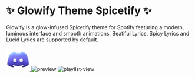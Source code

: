 # ✨ Glowify Theme Spicetify ✨
Glowify is a glow-infused Spicetify theme for Spotify featuring a modern, luminous interface and smooth animations. Beatiful Lyrics, Spicy Lyrics and Lucid Lyrics are supported by default.

<a href="https://discord.gg/QRMnrgjhvq" target="_blank">
  <img src="images/discord-icon.png" alt="Discord-server-link" width="64" />
</a>

<img width="2559" height="1377" alt="preview" src="https://github.com/user-attachments/assets/e21906ca-0a18-4ddf-8bc9-c8552969e98f" />

<img width="2555" height="1378" alt="playlist-view" src="https://github.com/user-attachments/assets/d711aaf5-3e0a-4d3b-a222-b18083cd8c02" />
